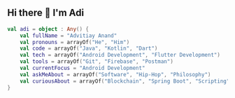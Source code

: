 <!--
**adizcode/adizcode** is a ✨ _special_ ✨ repository because its `README.md` (this file) appears on your GitHub profile.

### Hi there 👋 I'm Adi

Here are some ideas to get you started:

- 🔭 I’m currently working on ...
- 🌱 I’m currently learning ...
- 👯 I’m looking to collaborate on ...
- 🤔 I’m looking for help with ...
- 💬 Ask me about ...
- 📫 How to reach me: ...
- 😄 Pronouns: ...
- ⚡ Fun fact: ...
-->
<h2>Hi there 👋 I'm Adi </h2>

```kotlin
val adi = object : Any() {
    val fullName = "Advitiay Anand"
    val pronouns = arrayOf("He", "Him")
    val code = arrayOf("Java", "Kotlin", "Dart")
    val tech = arrayOf("Android Development", "Flutter Development")
    val tools = arrayOf("Git", "Firebase", "Postman")
    val currentFocus = "Android Development"
    val askMeAbout = arrayOf("Software", "Hip-Hop", "Philosophy")
    val curiousAbout = arrayOf("Blockchain", "Spring Boot", "Scripting")
}
```
